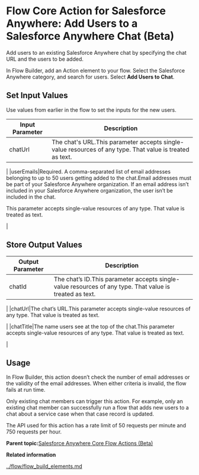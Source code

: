 # Flow Core Action for Salesforce Anywhere: Add Users to a Salesforce Anywhere Chat \(Beta\)

Add users to an existing Salesforce Anywhere chat by specifying the chat URL and the users to be added.



In Flow Builder, add an Action element to your flow. Select the Salesforce Anywhere category, and search for users. Select **Add Users to Chat**.

## Set Input Values

Use values from earlier in the flow to set the inputs for the new users.

|Input Parameter|Description|
|---------------|-----------|
|chatUrl|The chat's URL.This parameter accepts single-value resources of any type. That value is treated as text.

|
|userEmails|Required. A comma-separated list of email addresses belonging to up to 50 users getting added to the chat.Email addresses must be part of your Salesforce Anywhere organization. If an email address isn’t included in your Salesforce Anywhere organization, the user isn’t be included in the chat.

This parameter accepts single-value resources of any type. That value is treated as text.

|

## Store Output Values

|Output Parameter|Description|
|----------------|-----------|
|chatId|The chat’s ID.This parameter accepts single-value resources of any type. That value is treated as text.

|
|chatUrl|The chat’s URL.This parameter accepts single-value resources of any type. That value is treated as text.

|
|chatTitle|The name users see at the top of the chat.This parameter accepts single-value resources of any type. That value is treated as text.

|

## Usage

In Flow Builder, this action doesn’t check the number of email addresses or the validity of the email addresses. When either criteria is invalid, the flow fails at run time.

Only existing chat members can trigger this action. For example, only an existing chat member can successfully run a flow that adds new users to a chat about a service case when that case record is updated.

The API used for this action has a rate limit of 50 requests per minute and 750 requests per hour.

**Parent topic:**[Salesforce Anywhere Core Flow Actions \(Beta\)](../flow/flow_ref_elements_actions_anywhere_action_list.md)

**Related information**  


[../flow/flow\_build\_elements.md](../flow/flow_build_elements.md)

